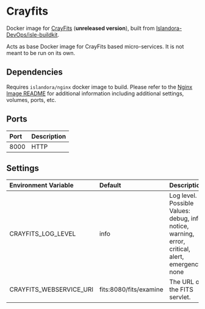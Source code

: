 # Crayfits

Docker image for [CrayFits] (**unreleased version**), built from [Islandora-DevOps/isle-buildkit](https://github.com/Islandora-DevOps/isle-buildkit/).

Acts as base Docker image for CrayFits based micro-services. It is not meant to
be run on its own.

## Dependencies

Requires `islandora/nginx` docker image to build. Please refer to the
[Nginx Image README](../nginx/README.md) for additional information including
additional settings, volumes, ports, etc.

## Ports

| Port | Description |
| :--- | :---------- |
| 8000 | HTTP        |

## Settings

| Environment Variable    | Default                | Description                                                                                       |
| :---------------------- | :--------------------- | :------------------------------------------------------------------------------------------------ |
| CRAYFITS_LOG_LEVEL      | info                   | Log level. Possible Values: debug, info, notice, warning, error, critical, alert, emergency, none |
| CRAYFITS_WEBSERVICE_URI | fits:8080/fits/examine | The URL of the FITS servlet.                                                                      |

[CrayFits]: https://github.com/Islandora/Crayfish/tree/4.x/CrayFits
